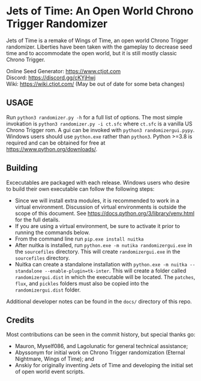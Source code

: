 # Jets of Time: An Open World Chrono Trigger Randomizer
Jets of Time is a remake of Wings of Time, an open world Chrono Trigger randomizer.  Liberties have been taken with the gameplay to decrease seed time and to accommodate the open world, but it is still mostly classic Chrono Trigger.

Online Seed Generator: https://www.ctjot.com  
Discord: https://discord.gg/cKYjHwj  
Wiki: https://wiki.ctjot.com/  (May be out of date for some beta changes)

## USAGE

Run `python3 randomizer.py -h` for a full list of options.  The most simple invokation is `python3 randomizer.py -i ct.sfc` where `ct.sfc` is a vanilla US Chrono Trigger rom.  A gui can be invoked with `python3 randomizergui.pypy`.   Windows users should use `python.exe` rather than `python3`.    Python >=3.8 is required and can be obtained for free at https://www.python.org/downloads/.  

## Building
Excecutables are packaged with each release.  Windows users who desire to build their own executable can follow the following steps:
* Since we will install extra modules, it is recommended to work in a virtual environment.  Discussion of virtual environments is outside the scope of this document.  See https://docs.python.org/3/library/venv.html for the full details.
* If you  are using a virtual environment, be sure to activate it prior to running the commands below.
* From the command line run `pip.exe install nuitka`
* After nuitka is installed, run `python.exe -m nutika randomizergui.exe` in the `sourcefiles` directory.  This will create `randomizergui.exe` in the `sourcefiles` directory.
* Nuitka can create a standalone installation with `python.exe -m nuitka --standalone --enable-plugin=tk-inter`.  This will create a folder called `randomizergui.dist` in which the executable will be located.  The `patches`, `flux`, and `pickles` folders must also be copied
into the `randomizergui.dist` folder.

Additional developer notes can be found in the `docs/` directory of this repo.

## Credits
Most contributions can be seen in the commit history, but special thanks go:
* Mauron, Myself086, and Lagolunatic for general technical assistance; 
* Abyssonym for initial work on Chrono Trigger randomization (Eternal Nightmare, Wings of Time); and 
* Anskiy for originally inventing Jets of Time and developing the initial set of open world event scripts.
